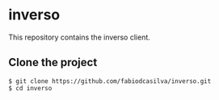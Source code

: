 
# inverso

This repository contains the inverso client.

## Clone the project

```
$ git clone https://github.com/fabiodcasilva/inverso.git
$ cd inverso
```